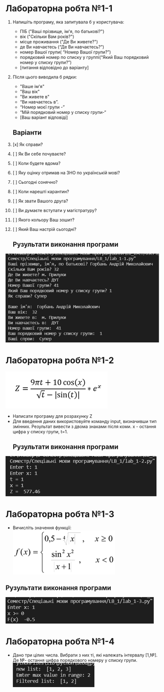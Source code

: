 # Лабораторна робта №1-1
1. Напишіть програму, яка запитувала б у користувача:
   - ПІБ ("Ваші прізвище, ім'я, по батькові?")
   - вік ("Скільки Вам років?")
   - місце проживання ("Де Ви живете?")
   - де Ви навчаєтесь (“Де Ви навчаєтесь?”)
   - номер Вашої групи( “Номер Вашої групи?”)
   - порядковий номер по списку у группі(“Який Ваш порядковий номер у списку групи?”)
   - [питання відповідно до варіанту]
2. Після цього виводила б рядки:
   - "Ваше ім'я"
   - "Ваш вік"
   - "Ви живете в"
   - “Ви навчаєтесь в”.
   - “Номер моєї групи -”
   - “Мій порядковий номер у списку групи-“
   - [Ваш варіант відповіді]
   
   ## Варіанти
0. [x] Як справи?
1. [ ] Як Ви себе почуваєте?
2. [ ] Коли будете вдома? 
3. [ ] Яку оцінку отримав на ЗНО по українській мові?
4. [ ] Сьогодні сонячно?
5. [ ] Коли нарешті карантин?
6. [ ] Як звати Вашого друга?
7. [ ] Ви думаєте вступати у магістратуру?
8. [ ] Якого кольору Ваш зошит? 
9. [ ] Який Ваш настрій сьогодні?

   ## Рузультати виконання програми
![1-1 result](https://github.com/whiteman1989/Python_lab_work_1/blob/master/images/work_res_1-1.jpg?raw=true)

# Лабораторна робта №1-2
![Z formula](https://github.com/whiteman1989/Python_lab_work_1/blob/master/images/1-2_formula.png?raw=true)
- Написати програму для розрахунку Z
- Для введення даних використовуйте команду input, визначивши тип змінних.
  Результат вивести з двома знаками після коми. х - остання цифра у списку групи, t=1. 
  ## Рузультати виконання програми
![1-2 result](https://github.com/whiteman1989/Python_lab_work_1/blob/master/images/Screenshot%202021-12-18%20121228.jpg?raw=true)

# Лабораторна робта №1-3
- Вичисліть значення функції:
![Z formula](https://github.com/whiteman1989/Python_lab_work_1/blob/master/images/1-3_formula.png?raw=true)

## Рузультати виконання програми
![1-1 result](https://github.com/whiteman1989/Python_lab_work_1/blob/master/images/work_res_1-3.jpg?raw=true)

# Лабораторна робта №1-4
- Дано три цілих числа. Вибрати з них ті, які належать інтервалу [1,№]. Де №- остання цифра порядкового номеру у списку групи.
![1-1 result](https://github.com/whiteman1989/Python_lab_work_1/blob/master/images/work_res_1-4.jpg?raw=true)